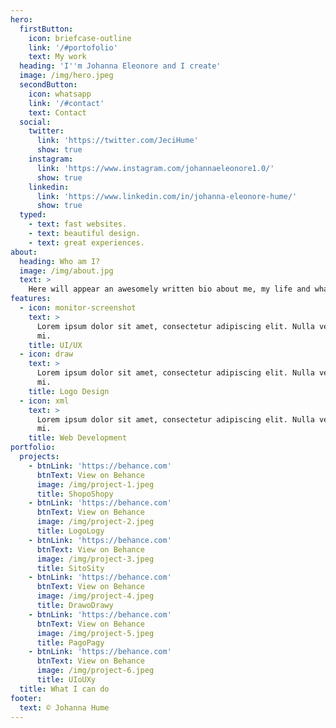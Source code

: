 ```yaml
---
hero:
  firstButton:
    icon: briefcase-outline
    link: '/#portofolio'
    text: My work
  heading: 'I''m Johanna Eleonore and I create'
  image: /img/hero.jpeg
  secondButton:
    icon: whatsapp
    link: '/#contact'
    text: Contact
  social:
    twitter:
      link: 'https://twitter.com/JeciHume'
      show: true
    instagram:
      link: 'https://www.instagram.com/johannaeleonore1.0/'
      show: true
    linkedin:
      link: 'https://www.linkedin.com/in/johanna-eleonore-hume/'
      show: true
  typed:
    - text: fast websites.
    - text: beautiful design.
    - text: great experiences.
about:
  heading: Who am I?
  image: /img/about.jpg
  text: >
    Here will appear an awesomely written bio about me, my life and what I am about.
features:
  - icon: monitor-screenshot
    text: >
      Lorem ipsum dolor sit amet, consectetur adipiscing elit. Nulla vel dapibus
      mi.
    title: UI/UX
  - icon: draw
    text: >
      Lorem ipsum dolor sit amet, consectetur adipiscing elit. Nulla vel dapibus
      mi.
    title: Logo Design
  - icon: xml
    text: >
      Lorem ipsum dolor sit amet, consectetur adipiscing elit. Nulla vel dapibus
      mi.
    title: Web Development
portfolio:
  projects:
    - btnLink: 'https://behance.com'
      btnText: View on Behance
      image: /img/project-1.jpeg
      title: ShopoShopy
    - btnLink: 'https://behance.com'
      btnText: View on Behance
      image: /img/project-2.jpeg
      title: LogoLogy
    - btnLink: 'https://behance.com'
      btnText: View on Behance
      image: /img/project-3.jpeg
      title: SitoSity
    - btnLink: 'https://behance.com'
      btnText: View on Behance
      image: /img/project-4.jpeg
      title: DrawoDrawy
    - btnLink: 'https://behance.com'
      btnText: View on Behance
      image: /img/project-5.jpeg
      title: PagoPagy
    - btnLink: 'https://behance.com'
      btnText: View on Behance
      image: /img/project-6.jpeg
      title: UIoUXy
  title: What I can do
footer:
  text: © Johanna Hume
---
```

